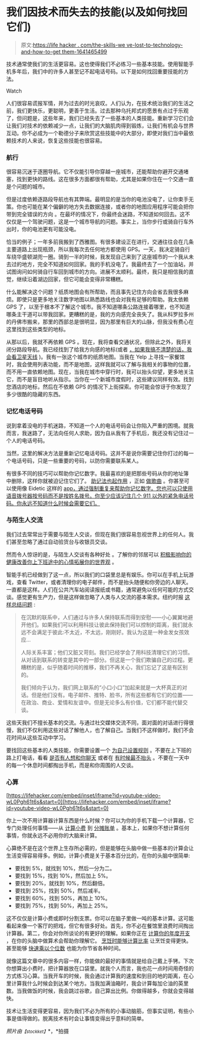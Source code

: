 # 我们因技术而失去的技能(以及如何找回它们)

> 原文:[https://life hacker . com/the-skills-we ve-lost-to-technology-and-how-to-get them-1641465499](https://lifehacker.com/the-skills-weve-lost-to-technology-and-how-to-get-them-1641465499)

技术通常使我们的生活更容易。这也使得我们不必练习一些基本技能。使用智能手机多年后，我们中的许多人甚至记不起电话号码。以下是如何找回重要技能的方法。

Watch

人们很容易谎报军情，并为过去的时光哀叹。人们认为，在技术统治我们的生活之前，我们更快乐，更聪明，更善于生活。过去那种乌托邦式的愿景有点过于乐观了，但问题是，这些年来，我们已经失去了一些基本的人类技能。重新学习它们会让我们对技术的依赖减少一点，让我们的大脑肌肉得到锻炼，让我们有机会与世界互动。你不必成为一个勒德分子来欣赏这些技能中的大部分，即使对我们当中最依赖技术的人来说，恢复这些技能也很容易。

### 航行

很容易沉迷于逐圈导航。它不仅能引导你穿越一座城市，还能帮助你避开交通堵塞，找到更快的路线。这在很多方面都很有帮助，尤其是如果你住在一个交通一直是个问题的城市。

但是过度依赖逐路段导航也有其弊端。最明显的是当你的电池没电了，让你束手无策。你也可能在某个偏僻的地方失去数据连接，或者你的地图应用程序可能会把你带到完全错误的方向 。在最坏的情况下，你最终会迷路，不知道如何回去。这不仅仅是一个驾驶问题，这是一个城市导航的问题。事实上，当你步行或骑自行车外出时，你的电池更有可能没电。

恰当的例子；一年多前我搬到了西雅图。有很多建设正在进行，交通往往会在几条主要道路上出现瓶颈，所以我每次去任何地方都使用 GPS。一天，我决定骑自行车绕华盛顿湖兜一圈。骑到一半的时候，我发现自己来到了这座城市的一个我从未去过的地方，完全不知道如何回家。我的手机没电了。我最终去了一个加油站，并试图询问如何骑自行车回到城市的方向。进展不太顺利。最终，我只是相信我的直觉，继续沿着湖边回家，但它可能会变得非常糟糕。

什么能解决这个问题？纸质地图会有所帮助，而且事先记住方向会省去我很多麻烦。即使只是更多地关注数字地图以熟悉路线也会对我有足够的帮助。我太依赖 GPS 了，以至于根本不了解这个城市。我不知道哪条公路连接着哪里，也不知道哪条主干道可以带我回家。更糟糕的是，我的方向感完全丧失了。我从科罗拉多州的丹佛市搬来，那里的西部总是很明显，因为那里有巨大的山脉，但我没有费心在这里找到这些类型的地标。

从那以后，我就不再依赖 GPS 。现在，我将查看交通状况，但除此之外，我将关闭分路段导航。我已经找到了给我方向感的地标(或者 [，如果我搞不清楚的话，我会看卫星天线](https://lifehacker.com/find-your-way-in-a-city-gps-free-by-paying-attention-to-5848756) )。我有一张这个城市的纸质地图。当我在 Yelp 上寻找一家餐馆时，我会使用列表功能，而不是地图，这样我就可以了解与我相关的事物的位置，而不用一直依赖地图。现在，当我在城市中穿行时，我可以抬头仰望，更多地关注它，而不是盲目地听从指示。当你在一个新城市度假时，这些建议同样有效。找到您酒店的地标，然后在不依赖 GPS 的情况下上街探索。你可能会惊讶于你发现了多少很酷的隐藏的东西。

### 记忆电话号码

说到拿着没电的手机迷路，不知道一个人的电话号码会让你陷入严重的困境。就我而言，我迷路了，无法向任何人求助，因为自从我有了手机后，我还没有记住过一个人的电话号码。

当然，这里的解决方法是重新记忆电话号码。这并不是说你需要记住你打过的每一个电话号码，只是一些重要的号码，以防你需要联系某人。

有很多不同的技巧可以帮助你记忆数字。我最喜欢的是把那些号码从你的地址簿 中删除，这样你就被迫记住它们了。 [助记法也起作用](http://lifehacker.com/remember-phone-numbers-and-other-long-strings-of-digits-5883195) ，正如 [做歌曲](http://lifehacker.com/memorize-long-numbers-with-a-sentence-or-a-song-1543808448) 。你甚至可以使用像 Eidetic 这样的 [app，通过强制重复来帮助你记忆数字。您也可以只使用语音拨号器按号码而不是按姓名拨号。你至少应该记住几个 911 以外的紧急电话号码。你永远不知道什么时候会需要它们。](http://lifehacker.com/eidetic-helps-you-remember-anything-through-repetition-1500453188)

### 与陌生人交流

我们过去常常出于需要与陌生人交谈，但现在我们很容易忽视世界上的任何人。我们甚至忽略了通过自动验货台与收银员交谈。

然而令人惊讶的是，与陌生人交谈有各种好处 。了解你的邻居可以 [积极影响你的健康](http://www.theatlantic.com/health/archive/2014/08/social-cohesion-heart-attack-prevention/378694/?single_page=true)[改善你上下班途中的心情](http://www.nytimes.com/2014/04/26/opinion/sunday/hello-stranger.html?_r=0)[拓展你的世界观](https://www.youtube.com/watch?v=os69gEFXUW4) 。

智能手机已经做到了这一点，所以我们的口袋里总是有娱乐。你可以在手机上玩游戏，查看 Twitter，或者清理你的电子邮件，而不是抬头随便和你旁边的人聊天。一直都是这样。人们在公共汽车站阅读报纸或书籍，通常避免以任何可能的方式交谈。感觉更有生产力，但是这样做忽略了人类与人交流的基本需求。纽约时报 [这样总结问题](http://www.nytimes.com/2012/04/22/opinion/sunday/the-flight-from-conversation.html?pagewanted=all) :

> 在沉默的联系中，人们通过与许多人保持联系而得到安慰——小心翼翼地避开他们。如果我们可以利用科技让彼此保持我们可以控制的距离，我们就永远不会满足于彼此:不太近，不太远，刚刚好。我认为这是一种金发女孩效应...
> 
> 人际关系丰富；他们又脏又苛刻。我们已经学会了用科技清理它们的习惯。从对话到联系的转变是其中的一部分。但这是一个我们欺骗自己的过程。更糟糕的是，似乎随着时间的推移，我们不再关心，我们忘记了这是有区别的。
> 
> 我们倾向于认为，我们网上联系的“小口小口”加起来就是一大杯真正的对话。但是他们没有。电子邮件、推特、脸书，所有这些都有它们的位置——在政治、商业、爱情和友谊中。但是无论多么有价值，它们都不能代替交谈。

这些天我们不擅长基本的交流。与通过社交媒体交流不同，面对面的对话进行得很慢，我们不仅利用这些对话了解他人，也了解自己。当我们不这样做时，我们不会花时间从这些互动中学习。

要找回这些基本的人类技能，你需要设置一个 [为自己设置规则](https://lifehacker.com/how-can-i-stop-using-my-phone-all-the-time-and-actually-5898612) 。不要在上下班的路上打电话，看看 [是否有人想和你聊天](http://lifehacker.com/how-can-i-turn-small-talk-into-a-conversation-5913355) 或者在 [有时候最不抬头](http://lifehacker.com/take-some-time-to-look-up-from-your-phone-this-weekend-1587266005) 。不要在一天中的每一个休息时间都掏出手机，而是和你周围的人交谈。

### 心算

 [https://lifehacker.com/embed/inset/iframe?id=youtube-video-wL0Pgh61t6s&start=0](https://lifehacker.com/embed/inset/iframe?id=youtube-video-wL0Pgh61t6s&start=0) 

你上一次不用计算器计算东西是什么时候？你可以为你的手机下载一个计算器，它专门处理任何事情——从 [计算小费](http://lifehacker.com/gratuity-for-ios-is-a-clean-simple-tip-calculator-with-1579965509) 到 [分摊账单](http://lifehacker.com/grouptuity-splits-multi-person-checks-at-restaurants-wi-504933053) 。基本上，如果你不想计算任何事情，你就永远不必用你的大脑来计算。

心算绝不是在这个世界上生存所必需的，但是能够在头脑中做一些基本的计算会让生活变得容易得多。例如，计算小费是关于基本百分比的，在你的头脑中很简单:

*   要找到 5%，就找到 10%，然后一分为二。
*   要找到 15%，找到 10%，然后加上 5%。
*   要找到 20%，就找到 10%，然后翻倍。
*   要找到 25%，找到 50%，然后减半。
*   要找到 60%，找到 50%，再加上 10%。
*   要找到 75%，找到 50%，再加上 25%。

这不仅仅是计算小费或即时分割支票。你可以在脑子里做一吨的基本计算。这可能看起来像一个客厅的把戏，但它有很多好处。首先，你不必在餐馆里浪费时间掏出计算器。第二，你会对你所谈论的有更好的理解。如果你正在 [计算你的年度开支](http://lifehacker.com/use-quick-mental-math-to-estimate-the-annual-expense-of-5508050) ，在你的头脑中做算术会帮助你理解它。 [烹饪时能够计算比率](http://lifehacker.com/how-to-free-yourself-from-recipes-with-a-few-golden-coo-1450617561) 让烹饪变得更快。甚至能够 [快速乘以个位数](http://lifehacker.com/quickly-multiply-single-digit-numbers-with-your-hands-5942037) 也能为你节省各种时间。

就像这篇文章中的很多内容一样，你能做的最好的事情就是给自己戴上手铐。下次你想算出小费时，把计算器放在口袋里。就我个人而言，我也花一点时间用奇怪的方式练习心算。当我开车的时候，我会通过计算我的速度和到目的地的距离，在心里计算我什么时候会到达某个地方。当我加满油箱时，我会计算每加仑油的英里数。当我做饭的时候，我会跳过谷歌，自己算出比例。你做得越多，你就会变得越快。

技术让生活变得更容易，因为我们不必为所有的小事动脑筋，但事实证明，有些小事是值得做的。脱离技术有时会让事情变得出乎意料的简单。

*照片由*<small>*【stockket】*</small>*，*拍摄